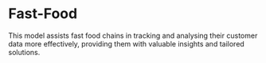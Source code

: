 # Fast-Food
This model assists fast food chains in tracking and analysing their customer data more effectively, providing them with valuable insights and tailored solutions.
